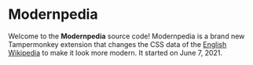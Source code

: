 # Modernpedia
Welcome to the **Modernpedia** source code! Modernpedia is a brand new Tampermonkey extension that changes the CSS data of the [English Wikipedia](https://en.wikipeida.org)
to make it look more modern. It started on June 7, 2021.
